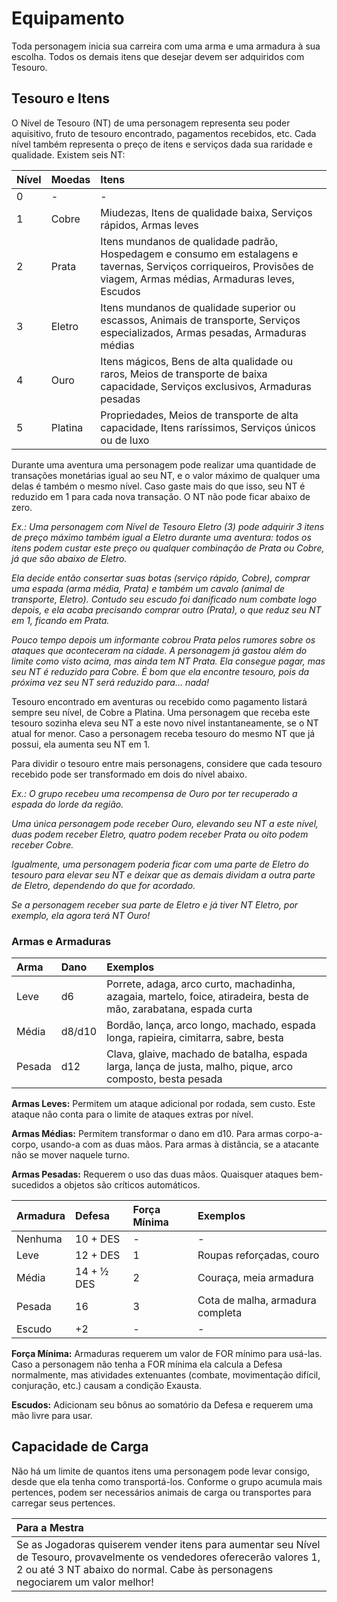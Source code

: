 # **Equipamento**

Toda personagem inicia sua carreira com uma arma e uma armadura à sua escolha. Todos os demais itens que desejar devem ser adquiridos com Tesouro.

## **Tesouro e Itens**

O Nível de Tesouro (NT) de uma personagem representa seu poder aquisitivo, fruto de tesouro encontrado, pagamentos recebidos, etc. Cada nível também representa o preço de itens e serviços dada sua raridade e qualidade. Existem seis NT:

| Nível | Moedas | Itens |
| :---- | :---- | :---- |
| 0 | \- | \- |
| 1 | Cobre | Miudezas, Itens de qualidade baixa, Serviços rápidos, Armas leves |
| 2 | Prata | Itens mundanos de qualidade padrão, Hospedagem e consumo em estalagens e tavernas, Serviços corriqueiros, Provisões de viagem, Armas médias, Armaduras leves, Escudos |
| 3 | Eletro | Itens mundanos de qualidade superior ou escassos, Animais de transporte, Serviços especializados, Armas pesadas, Armaduras médias |
| 4 | Ouro | Itens mágicos, Bens de alta qualidade ou raros, Meios de transporte de baixa capacidade, Serviços exclusivos, Armaduras pesadas |
| 5 | Platina | Propriedades, Meios de transporte de alta capacidade, Itens raríssimos, Serviços únicos ou de luxo |

Durante uma aventura uma personagem pode realizar uma quantidade de transações monetárias igual ao seu NT, e o valor máximo de qualquer uma delas é também o mesmo nível. Caso gaste mais do que isso, seu NT é reduzido em 1 para cada nova transação. O NT não pode ficar abaixo de zero.

*Ex.: Uma personagem com Nível de Tesouro Eletro (3) pode adquirir 3 itens de preço máximo também igual a Eletro durante uma aventura: todos os itens podem custar este preço ou qualquer combinação de Prata ou Cobre, já que são abaixo de Eletro.*

*Ela decide então consertar suas botas (serviço rápido, Cobre), comprar uma espada (arma média, Prata) e também um cavalo (animal de transporte, Eletro). Contudo seu escudo foi danificado num combate logo depois, e ela acaba precisando comprar outro (Prata), o que reduz seu NT em 1, ficando em Prata.* 

*Pouco tempo depois um informante cobrou Prata pelos rumores sobre os ataques que aconteceram na cidade. A personagem já gastou além do limite como visto acima, mas ainda tem NT Prata. Ela consegue pagar, mas seu NT é reduzido para Cobre. É bom que ela encontre tesouro, pois da próxima vez seu NT será reduzido para… nada\!*

Tesouro encontrado em aventuras ou recebido como pagamento listará sempre seu nível, de Cobre a Platina. Uma personagem que receba este tesouro sozinha eleva seu NT a este novo nível instantaneamente, se o NT atual for menor. Caso a personagem receba tesouro do mesmo NT que já possui, ela aumenta seu NT em 1\.

Para dividir o tesouro entre mais personagens, considere que cada tesouro recebido pode ser transformado em dois do nível abaixo.

*Ex.: O grupo recebeu uma recompensa de Ouro por ter recuperado a espada do lorde da região.*

*Uma única personagem pode receber Ouro, elevando seu NT a este nível, duas podem receber Eletro, quatro podem receber Prata ou oito podem receber Cobre.*

*Igualmente, uma personagem poderia ficar com uma parte de Eletro do tesouro para elevar seu NT e deixar que as demais dividam a outra parte de Eletro, dependendo do que for acordado.*

*Se a personagem receber sua parte de Eletro e já tiver NT Eletro, por exemplo, ela agora terá NT Ouro\!*

### **Armas e Armaduras**

| Arma | Dano | Exemplos |
| :---- | :---- | :---- |
| Leve | d6 | Porrete, adaga, arco curto, machadinha, azagaia, martelo, foice, atiradeira, besta de mão, zarabatana, espada curta |
| Média | d8/d10 | Bordão, lança, arco longo, machado, espada longa, rapieira, cimitarra, sabre, besta |
| Pesada | d12 | Clava, glaive, machado de batalha, espada larga, lança de justa, malho, pique, arco composto, besta pesada |

**Armas Leves:** Permitem um ataque adicional por rodada, sem custo. Este ataque não conta para o limite de ataques extras por nível.

**Armas Médias:** Permitem transformar o dano em d10. Para armas corpo-a-corpo, usando-a com as duas mãos. Para armas à distância, se a atacante não se mover naquele turno.

**Armas Pesadas:** Requerem o uso das duas mãos. Quaisquer ataques bem-sucedidos a objetos são críticos automáticos.

| Armadura | Defesa | Força Mínima | Exemplos |
| :---- | :---- | :---- | :---- |
| Nenhuma | 10 \+ DES | \- | \- |
| Leve | 12 \+ DES | 1 | Roupas reforçadas, couro |
| Média | 14 \+ ½ DES | 2 | Couraça, meia armadura |
| Pesada | 16 | 3 | Cota de malha, armadura completa |
| Escudo | \+2 | \- | \- |

**Força Mínima:** Armaduras requerem um valor de FOR mínimo para usá-las. Caso a personagem não tenha a FOR mínima ela calcula a Defesa normalmente, mas atividades extenuantes (combate, movimentação difícil, conjuração, etc.) causam a condição Exausta.

**Escudos:** Adicionam seu bônus ao somatório da Defesa e requerem uma mão livre para usar. 

## **Capacidade de Carga**

Não há um limite de quantos itens uma personagem pode levar consigo, desde que ela tenha como transportá-los. Conforme o grupo acumula mais pertences, podem ser necessários animais de carga ou transportes para carregar seus pertences.

| Para a Mestra |
| :---- |
| Se as Jogadoras quiserem vender itens para aumentar seu Nível de Tesouro, provavelmente os vendedores oferecerão valores 1, 2 ou até 3 NT abaixo do normal. Cabe às personagens negociarem um valor melhor\! |

